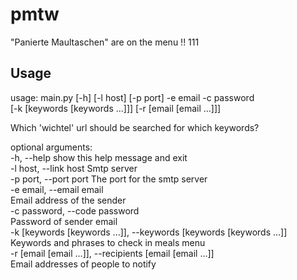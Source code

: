 # pmtw
"Panierte Maultaschen" are on the menu !! 111

## Usage
usage: main.py [-h] [-l host] [-p port] -e email -c password  
               [-k [keywords [keywords ...]]] [-r [email [email ...]]]  
  
Which 'wichtel' url should be searched for which keywords?  
  
optional arguments:  
  -h, --help            show this help message and exit  
  -l host, --link host  Smtp server  
  -p port, --port port  The port for the smtp server  
  -e email, --email email  
                        Email address of the sender  
  -c password, --code password  
                        Password of sender email  
  -k [keywords [keywords ...]], --keywords [keywords [keywords ...]]  
                        Keywords and phrases to check in meals menu  
  -r [email [email ...]], --recipients [email [email ...]]  
                        Email addresses of people to notify  
